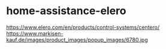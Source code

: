 # home-assistance-elero

https://www.elero.com/en/products/control-systems/centero/
https://www.markisen-kauf.de/images/product_images/popup_images/6780.jpg
